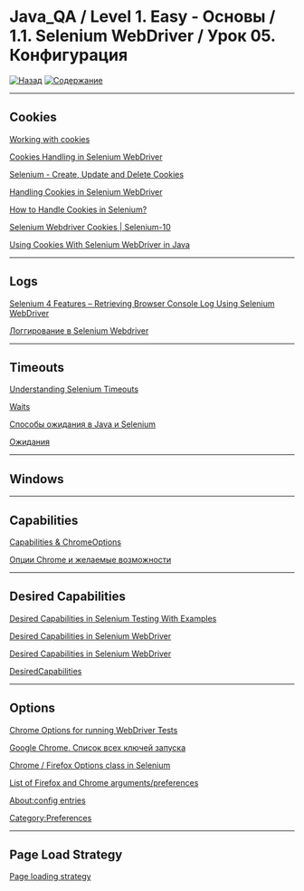 # Java_QA / Level 1. Easy - Основы / 1.1. Selenium WebDriver / Урок 05. Конфигурация

[![Назад](https://img.shields.io/badge/-%D0%9D%D0%B0%D0%B7%D0%B0%D0%B4-brightgreen)](3.%20Задание.md)
[![Содержание](https://img.shields.io/badge/-%D0%A1%D0%BE%D0%B4%D0%B5%D1%80%D0%B6%D0%B0%D0%BD%D0%B8%D0%B5-purple)](README.md)

***

## Cookies

[Working with cookies](https://www.selenium.dev/documentation/en/support_packages/working_with_cookies/)

[Cookies Handling in Selenium WebDriver](https://www.guru99.com/handling-cookies-selenium-webdriver.html)

[Selenium - Create, Update and Delete Cookies](https://devqa.io/selenium-create-update-delete-cookies/)

[Handling Cookies in Selenium WebDriver](https://artoftesting.com/handling-cookies-in-selenium-webdriver)

[How to Handle Cookies in Selenium?](https://www.browserstack.com/guide/how-to-handle-cookies-in-selenium)

[Selenium Webdriver Cookies | Selenium-10](https://www.swtestacademy.com/selenium-webdriver-cookies/)

[Using Cookies With Selenium WebDriver in Java](https://www.baeldung.com/java-selenium-webdriver-cookies)

***

## Logs

[Selenium 4 Features – Retrieving Browser Console Log Using Selenium WebDriver](http://makeseleniumeasy.com/2019/12/12/selenium-4-features-retrieving-browser-console-log-using-selenium-webdriver/)

[Логгирование в Selenium Webdriver](https://kreisfahrer.gitbooks.io/selenium-webdriver/content/loggirovanie_v_selenium_webdriver.html)

***

## Timeouts

[Understanding Selenium Timeouts](https://www.browserstack.com/guide/understanding-selenium-timeouts)

[Waits](https://www.selenium.dev/documentation/en/webdriver/waits/)

[Способы ожидания в Java и Selenium](https://tproger.ru/articles/sposoby-ozhidanija-v-java-i-selenium/)

[Ожидания](https://kreisfahrer.gitbooks.io/selenium-webdriver/content/webdriver_intro/ozhidaniya.html)

***

## Windows

[]()

***

## Capabilities

[Capabilities & ChromeOptions](https://chromedriver.chromium.org/capabilities)

[Опции Chrome и желаемые возможности](https://coderlessons.com/tutorials/kachestvo-programmnogo-obespecheniia/uchebnik-selenium/78-optsii-chrome-i-zhelaemye-vozmozhnosti)

***

## Desired Capabilities

[Desired Capabilities in Selenium Testing With Examples](https://dev.to/ramitd1995/desired-capabilities-in-selenium-testing-with-examples-4a2g)

[Desired Capabilities in Selenium WebDriver](https://www.guru99.com/desired-capabilities-selenium.html)

[Desired Capabilities in Selenium WebDriver](https://artoftesting.com/desired-capabilities-in-selenium-webdriver)

[DesiredCapabilities](https://github.com/SeleniumHQ/selenium/wiki/DesiredCapabilities)

***

## Options

[Chrome Options for running WebDriver Tests](https://www.seleniumeasy.com/selenium-tutorials/using-chrome-options-for-webdriver-tests)

[Google Chrome. Список всех ключей запуска](http://manaeff.ru/forum/viewtopic.php?p=1579)

[Chrome / Firefox Options class in Selenium](https://www.chercher.tech/java/chrome-firefox-options-selenium-webdriver)

[List of Firefox and Chrome arguments/preferences](https://stackoverflow.com/questions/42529853/list-of-firefox-and-chrome-arguments-preferences)

[About:config entries](http://kb.mozillazine.org/About:config_entries)

[Category:Preferences](http://kb.mozillazine.org/Category:Preferences)

***

## Page Load Strategy

[Page loading strategy](https://www.selenium.dev/documentation/en/webdriver/page_loading_strategy/)